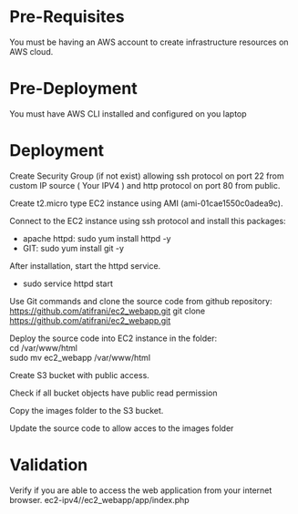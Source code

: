# Pre-Requisites
You must be having an AWS account to create infrastructure resources on AWS cloud.

# Pre-Deployment

You must have AWS CLI installed and configured on you laptop

# Deployment



Create Security Group (if not exist) allowing ssh protocol on port 22 from custom IP source ( Your IPV4 ) and http protocol on port 80 from public.

Create t2.micro type EC2 instance using AMI (ami-01cae1550c0adea9c).

Connect to the EC2 instance using ssh protocol and install this packages:
- apache httpd:
  sudo yum install httpd -y
- GIT:
  sudo yum install git -y

After installation, start the httpd service.
- sudo service httpd start

Use Git commands and clone the source code from github repository: https://github.com/atifrani/ec2_webapp.git
git clone https://github.com/atifrani/ec2_webapp.git

Deploy the source code into EC2 instance in the folder:   
cd /var/www/html  
sudo mv ec2_webapp /var/www/html  

Create S3 bucket with public access.

Check if all bucket objects have public read permission

Copy the images folder to the S3 bucket.

Update the source code to allow acces to the images folder

# Validation

Verify if you are able to access the web application from your internet browser. ec2-ipv4//ec2_webapp/app/index.php

